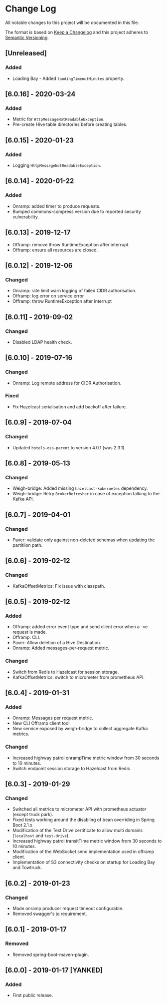 # Change Log
All notable changes to this project will be documented in this file.

The format is based on [Keep a Changelog](http://keepachangelog.com/)
and this project adheres to [Semantic Versioning](http://semver.org/).

## [Unreleased]
### Added
- Loading Bay - Added `landingTimeoutMinutes` property.

## [6.0.16] - 2020-03-24
### Added
- Metric for `HttpMessageNotReadableException`.
- Pre-create Hive table directories before creating tables. 

## [6.0.15] - 2020-01-23
### Added
- Logging `HttpMessageNotReadableException`.

## [6.0.14] - 2020-01-22
### Added
- Onramp: added timer to produce requests.
- Bumped commons-compress version due to reported security vulnerability.

## [6.0.13] - 2019-12-17
- Offramp: remove throw RuntimeException after interrupt.
- Offramp: ensure all resources are closed.

## [6.0.12] - 2019-12-06
### Changed
- Onramp: rate limit warn logging of failed CIDR authorisation.
- Offramp: log error on service error
- Offramp: throw RuntimeException after interrupt

## [6.0.11] - 2019-09-02
### Changed
- Disabled LDAP health check.

## [6.0.10] - 2019-07-16
### Changed
- Onramp: Log remote address for CIDR Authorisation.
### Fixed
- Fix Hazelcast serialisation and add backoff after failure.

## [6.0.9] - 2019-07-04
### Changed
- Updated `hotels-oss-parent` to version 4.0.1 (was 2.3.1).

## [6.0.8] - 2019-05-13
### Changed
- Weigh-bridge: Added missing `hazelcast-kubernetes` dependency.
- Weigh-bridge: Retry `BrokerRefresher` in case of exception talking to the Kafka API.

## [6.0.7] - 2019-04-01
### Changed
- Paver: validate only against non-deleted schemas when updating the partitiion path.

## [6.0.6] - 2019-02-12
### Changed
- KafkaOffsetMetrics: Fix issue with classpath.

## [6.0.5] - 2019-02-12
### Added
- Offramp: added error event type and send client error when a -ve request is made.
- Offramp: CLI.
- Paver: Allow deletion of a Hive Destination.
- Onramp: Added messages-per-request metric.
### Changed
- Switch from Redis to Hazelcast for session storage.
- KafkaOffsetMetrics: switch to micrometer from prometheus API.

## [6.0.4] - 2019-01-31
### Added
- Onramp: Messages per request metric.
- New CLI Offramp client tool
- New service exposed by weigh-bridge to collect aggregate Kafka metrics.

### Changed
- Increased highway patrol onrampTime metric window from 30 seconds to 10 minutes.
- Switch endpoint session storage to Hazelcast from Redis

## [6.0.3] - 2019-01-29
### Changed
- Switched all metrics to micrometer API with prometheus actuator (except truck park).
- Fixed tests working around the disabling of bean overriding in Spring Boot 2.1.x
- Modification of the Test Drive certificate to allow multi domains (`localhost` and `test-drive`).
- Increased highway patrol transitTime metric window from 30 seconds to 10 minutes.
- Modification of the WebSocket send implementation used in offramp client. 
- Implementation of S3 connectivity checks on startup for Loading Bay and Towtruck.

## [6.0.2] - 2019-01-23
### Changed
- Made onramp producer request timeout configurable.
- Removed swagger's jq requirement.

## [6.0.1] - 2019-01-17
### Removed
- Removed spring-boot-maven-plugin.

## [6.0.0] - 2019-01-17 [YANKED]
### Added
- First public release.
